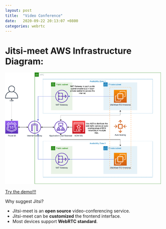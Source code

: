 ```yaml
---
layout: post
title:  "Video Conference"
date:   2020-09-22 20:13:07 +0800
categories: webrtc
---
```


# Jitsi-meet AWS Infrastructure Diagram:

![Jitsi-meet diagram diagram](/assets/video-conference/jitsi-meet-diagram.png)


[Try the demo!!!](https://meet.jit.si/)

Why suggest Jitsi?

* Jitsi-meet is an **open source** video-conferencing service.
* Jitsi-meet can be **customized** the frontend interface.
* Most devices support **WebRTC standard**.






